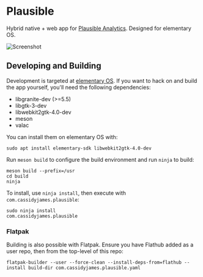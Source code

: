 # Plausible

Hybrid native + web app for [Plausible Analytics](https://plausible.io). Designed for elementary OS.

![Screenshot](data/screenshot.png)

## Developing and Building

Development is targeted at [elementary OS](https://elementary.io). If you want to hack on and build the app yourself, you'll need the following dependencies:

* libgranite-dev (>=5.5)
* libgtk-3-dev
* libwebkit2gtk-4.0-dev
* meson
* valac

You can install them on elementary OS with:

```shell
sudo apt install elementary-sdk libwebkit2gtk-4.0-dev
```

Run `meson build` to configure the build environment and run `ninja` to build:

```shell
meson build --prefix=/usr
cd build
ninja
```

To install, use `ninja install`, then execute with `com.cassidyjames.plausible`:

```shell
sudo ninja install
com.cassidyjames.plausible
```

### Flatpak

Building is also possible with Flatpak. Ensure you have Flathub added as a user repo, then from the top-level of this repo:

```shell
flatpak-builder --user --force-clean --install-deps-from=flathub --install build-dir com.cassidyjames.plausible.yaml
```
